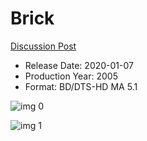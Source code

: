 # Brick

[Discussion Post](https://www.avsforum.com/threads/bass-eq-for-filtered-movies.2995212/post-59957898)

* Release Date: 2020-01-07
* Production Year: 2005
* Format: BD/DTS-HD MA 5.1

![img 0](https://i.imgur.com/MlrGKXm.jpg)

![img 1](https://i.imgur.com/eT9mxrJ.png)

